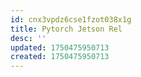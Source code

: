 ```yaml
---
id: cnx3vpdz6cse1fzot038x1g
title: Pytorch Jetson Rel
desc: ''
updated: 1750475950713
created: 1750475950713
---
```

